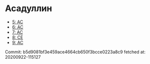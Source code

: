 # Асадуллин
- [5: AC](5.md)
- [6: AC](6.md)
- [7: AC](7.md)
- [8: CE](8.md)
- [9: AC](9.md)

Commit: b5d9081bf3e459ace4664cb650f3bcce0223a8c9
 fetched at: 20200922-115127
